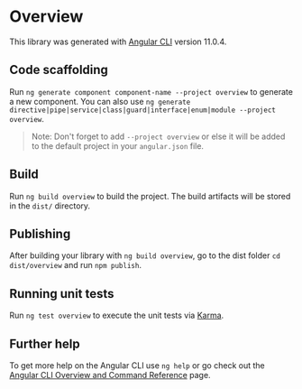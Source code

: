 # Overview

This library was generated with [Angular CLI](https://github.com/angular/angular-cli) version 11.0.4.

## Code scaffolding

Run `ng generate component component-name --project overview` to generate a new component. You can also use `ng generate directive|pipe|service|class|guard|interface|enum|module --project overview`.
> Note: Don't forget to add `--project overview` or else it will be added to the default project in your `angular.json` file. 

## Build

Run `ng build overview` to build the project. The build artifacts will be stored in the `dist/` directory.

## Publishing

After building your library with `ng build overview`, go to the dist folder `cd dist/overview` and run `npm publish`.

## Running unit tests

Run `ng test overview` to execute the unit tests via [Karma](https://karma-runner.github.io).

## Further help

To get more help on the Angular CLI use `ng help` or go check out the [Angular CLI Overview and Command Reference](https://angular.io/cli) page.
